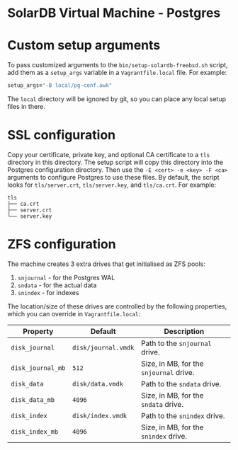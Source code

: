 # SolarDB Virtual Machine - Postgres

# Custom setup arguments

To pass customized arguments to the `bin/setup-solardb-freebsd.sh` script, add them as a `setup_args`
variable in a `Vagrantfile.local` file. For example:

```ruby
setup_args="-B local/pg-conf.awk"
```

The `local` directory will be ignored by git, so you can place any local setup files in there.

# SSL configuration

Copy your certificate, private key, and optional CA certificate to a `tls` directory in this
directory. The setup script will copy this directory into the Postgres configuration directory. Then
use the `-E <cert> -e <key> -F <ca>` arguments to configure Postgres to use these files. By default,
the script looks for `tls/server.crt`, `tls/server.key`, and `tls/ca.crt`. For example:

```
tls
├── ca.crt
├── server.crt
└── server.key
```

# ZFS configuration

The machine creates 3 extra drives that get initialised as ZFS pools:

 1. `snjournal` - for the Postgres WAL
 2. `sndata` - for the actual data
 3. `snindex` - for indexes
 
The location/size of these drives are controlled by the following properties, which you
can override in `Vagrantfile.local`:

| Property          | Default             | Description |
|-------------------|---------------------|-------------|
| `disk_journal`    | `disk/journal.vmdk` | Path to the `snjournal` drive. |
| `disk_journal_mb` | `512`               | Size, in MB, for the `snjournal` drive. |
| `disk_data`       | `disk/data.vmdk`    | Path to the `sndata` drive. |
| `disk_data_mb`    | `4096`              | Size, in MB, for the `sndata` drive. |
| `disk_index`      | `disk/index.vmdk`   | Path to the `snindex` drive. |
| `disk_index_mb`   | `4096`              | Size, in MB, for the `snindex` drive. |
